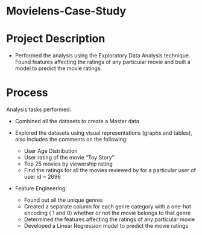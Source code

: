 # Movielens-Case-Study
# Project Description
  * Performed the analysis using the Exploratory Data Analysis technique. Found features affecting the ratings of any particular movie and built a model to predict the movie ratings.
# Process
Analysis tasks performed:

  * Combined all the datasets to create a Master data

  * Explored the datasets using visual representations (graphs and tables), also includes the comments on the following:

    * User Age Distribution
    * User rating of the movie “Toy Story”
    * Top 25 movies by viewership rating
    * Find the ratings for all the movies reviewed by for a particular user of user id = 2696
   
  * Feature Engineering:

    * Found out all the unique genres
    * Created a separate column for each genre category with a one-hot encoding ( 1 and 0) whether or not the movie belongs to that genre
    * Determined the features affecting the ratings of any particular movie
    * Developed a Linear Regression model to predict the movie ratings
